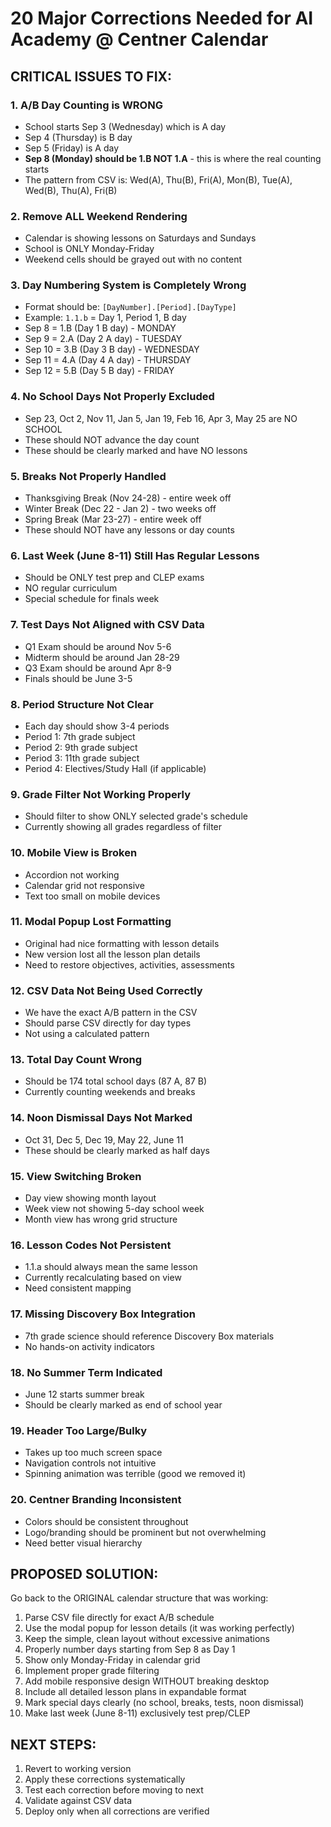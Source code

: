 # 20 Major Corrections Needed for AI Academy @ Centner Calendar

## CRITICAL ISSUES TO FIX:

### 1. **A/B Day Counting is WRONG**
- School starts Sep 3 (Wednesday) which is A day
- Sep 4 (Thursday) is B day  
- Sep 5 (Friday) is A day
- **Sep 8 (Monday) should be 1.B NOT 1.A** - this is where the real counting starts
- The pattern from CSV is: Wed(A), Thu(B), Fri(A), Mon(B), Tue(A), Wed(B), Thu(A), Fri(B)

### 2. **Remove ALL Weekend Rendering**
- Calendar is showing lessons on Saturdays and Sundays
- School is ONLY Monday-Friday
- Weekend cells should be grayed out with no content

### 3. **Day Numbering System is Completely Wrong**
- Format should be: `[DayNumber].[Period].[DayType]`
- Example: `1.1.b` = Day 1, Period 1, B day
- Sep 8 = 1.B (Day 1 B day) - MONDAY
- Sep 9 = 2.A (Day 2 A day) - TUESDAY  
- Sep 10 = 3.B (Day 3 B day) - WEDNESDAY
- Sep 11 = 4.A (Day 4 A day) - THURSDAY
- Sep 12 = 5.B (Day 5 B day) - FRIDAY

### 4. **No School Days Not Properly Excluded**
- Sep 23, Oct 2, Nov 11, Jan 5, Jan 19, Feb 16, Apr 3, May 25 are NO SCHOOL
- These should NOT advance the day count
- These should be clearly marked and have NO lessons

### 5. **Breaks Not Properly Handled**
- Thanksgiving Break (Nov 24-28) - entire week off
- Winter Break (Dec 22 - Jan 2) - two weeks off
- Spring Break (Mar 23-27) - entire week off
- These should NOT have any lessons or day counts

### 6. **Last Week (June 8-11) Still Has Regular Lessons**
- Should be ONLY test prep and CLEP exams
- NO regular curriculum
- Special schedule for finals week

### 7. **Test Days Not Aligned with CSV Data**
- Q1 Exam should be around Nov 5-6
- Midterm should be around Jan 28-29
- Q3 Exam should be around Apr 8-9
- Finals should be June 3-5

### 8. **Period Structure Not Clear**
- Each day should show 3-4 periods
- Period 1: 7th grade subject
- Period 2: 9th grade subject  
- Period 3: 11th grade subject
- Period 4: Electives/Study Hall (if applicable)

### 9. **Grade Filter Not Working Properly**
- Should filter to show ONLY selected grade's schedule
- Currently showing all grades regardless of filter

### 10. **Mobile View is Broken**
- Accordion not working
- Calendar grid not responsive
- Text too small on mobile devices

### 11. **Modal Popup Lost Formatting**
- Original had nice formatting with lesson details
- New version lost all the lesson plan details
- Need to restore objectives, activities, assessments

### 12. **CSV Data Not Being Used Correctly**
- We have the exact A/B pattern in the CSV
- Should parse CSV directly for day types
- Not using a calculated pattern

### 13. **Total Day Count Wrong**
- Should be 174 total school days (87 A, 87 B)
- Currently counting weekends and breaks

### 14. **Noon Dismissal Days Not Marked**
- Oct 31, Dec 5, Dec 19, May 22, June 11
- These should be clearly marked as half days

### 15. **View Switching Broken**
- Day view showing month layout
- Week view not showing 5-day school week
- Month view has wrong grid structure

### 16. **Lesson Codes Not Persistent**
- 1.1.a should always mean the same lesson
- Currently recalculating based on view
- Need consistent mapping

### 17. **Missing Discovery Box Integration**
- 7th grade science should reference Discovery Box materials
- No hands-on activity indicators

### 18. **No Summer Term Indicated**
- June 12 starts summer break
- Should be clearly marked as end of school year

### 19. **Header Too Large/Bulky**
- Takes up too much screen space
- Navigation controls not intuitive
- Spinning animation was terrible (good we removed it)

### 20. **Centner Branding Inconsistent**
- Colors should be consistent throughout
- Logo/branding should be prominent but not overwhelming
- Need better visual hierarchy

## PROPOSED SOLUTION:

Go back to the ORIGINAL calendar structure that was working:
1. Parse CSV file directly for exact A/B schedule
2. Use the modal popup for lesson details (it was working perfectly)
3. Keep the simple, clean layout without excessive animations
4. Properly number days starting from Sep 8 as Day 1
5. Show only Monday-Friday in calendar grid
6. Implement proper grade filtering
7. Add mobile responsive design WITHOUT breaking desktop
8. Include all detailed lesson plans in expandable format
9. Mark special days clearly (no school, breaks, tests, noon dismissal)
10. Make last week (June 8-11) exclusively test prep/CLEP

## NEXT STEPS:
1. Revert to working version
2. Apply these corrections systematically
3. Test each correction before moving to next
4. Validate against CSV data
5. Deploy only when all corrections are verified